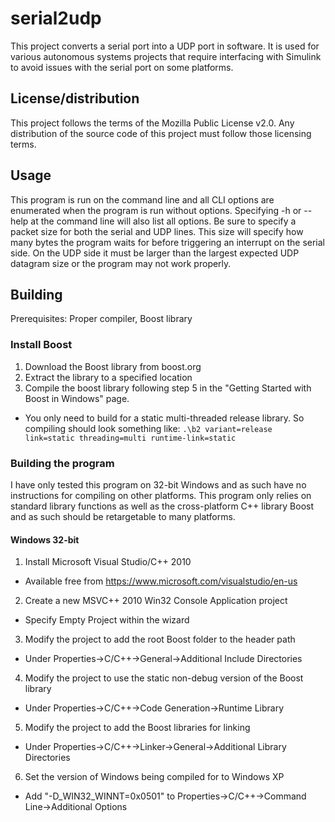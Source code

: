 # serial2udp

This project converts a serial port into a UDP port in software. It is used for various autonomous systems projects that require interfacing with Simulink to avoid issues with the serial port on some platforms.

## License/distribution

This project follows the terms of the Mozilla Public License v2.0. Any distribution of the source code of this project must follow those licensing terms.

## Usage

This program is run on the command line and all CLI options are enumerated when the program is run without options. Specifying -h or --help at the command line will also list all options.
Be sure to specify a packet size for both the serial and UDP lines. This size will specify how many bytes the program waits for before triggering an interrupt on the serial side. On the UDP
side it must be larger than the largest expected UDP datagram size or the program may not work properly.

## Building

Prerequisites: Proper compiler, Boost library

### Install Boost
1. Download the Boost library from boost.org
2. Extract the library to a specified location
3. Compile the boost library following step 5 in the "Getting Started with Boost in Windows" page.
  - You only need to build for a static multi-threaded release library. So compiling should look something like: `.\b2 variant=release link=static threading=multi runtime-link=static`

### Building the program

I have only tested this program on 32-bit Windows and as such have no instructions for compiling on other platforms. This program only relies on standard library functions as well as the cross-platform C++ library Boost and as such should be retargetable to many platforms.

#### Windows 32-bit

1. Install Microsoft Visual Studio/C++ 2010
  - Available free from https://www.microsoft.com/visualstudio/en-us

2. Create a new MSVC++ 2010 Win32 Console Application project
  - Specify Empty Project within the wizard
3. Modify the project to add the root Boost folder to the header path
  - Under Properties->C/C++->General->Additional Include Directories
4. Modify the project to use the static non-debug version of the Boost library
  - Under Properties->C/C++->Code Generation->Runtime Library
5. Modify the project to add the Boost libraries for linking
  - Under Properties->C/C++->Linker->General->Additional Library Directories
6. Set the version of Windows being compiled for to Windows XP
  - Add "-D_WIN32_WINNT=0x0501" to Properties->C/C++->Command Line->Additional Options